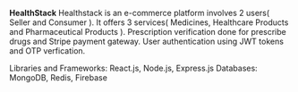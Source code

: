 <b>HealthStack</b>
Healthstack is an e-commerce platform involves 2 users( Seller and Consumer ). It offers 3 services( Medicines, Healthcare Products and Pharmaceutical Products ). Prescription verification done for prescribe drugs and Stripe payment gateway. User authentication using JWT tokens and OTP verfication.

Libraries and Frameworks: React.js, Node.js, Express.js
Databases: MongoDB, Redis, Firebase
